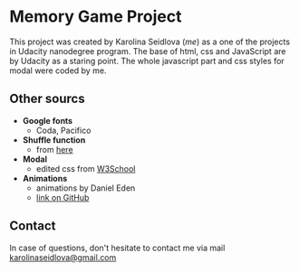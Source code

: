 # Memory Game Project
This project was created by Karolina Seidlova (_me_) as a one of the projects in Udacity nanodegree program. The base of html, css and JavaScript are by Udacity as a staring point.
The whole javascript part and css styles for modal were coded by me.

## Other sourcs
- **Google fonts**
	- Coda, Pacifico
- **Shuffle function**
    -  from [here](http://stackoverflow.com/a/2450976)
- **Modal**
    - edited css from [W3School](https://www.w3schools.com/howto/howto_css_modals.asp)
- **Animations**
    -  animations by Daniel Eden
    -  [link on GitHub](https://github.com/daneden/animate.css)

## Contact
In case of questions, don't hesitate to contact me via mail karolinaseidlova@gmail.com
